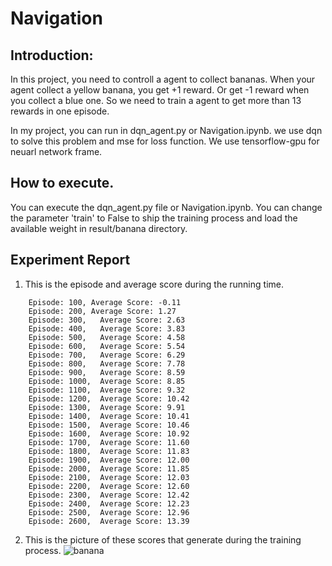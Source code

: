 # Navigation
## Introduction:
In this project, you need to controll a agent to collect bananas. When your agent collect a yellow banana, you 
get +1 reward. Or get -1 reward when you collect a blue one. So we need to train a agent to get more than 13 rewards in 
one episode. 

In my project, you can run in dqn_agent.py or Navigation.ipynb. 
we use dqn to solve this problem and mse for loss function.
We use tensorflow-gpu for neuarl network frame.

## How to execute.
You can execute the dqn_agent.py file or Navigation.ipynb.
You can change the parameter 'train' to False to ship the training process and load the available weight in 
result/banana directory.
## Experiment Report    
1. This is the episode and average score during the running time.
```text
    Episode: 100, Average Score: -0.11
    Episode: 200, Average Score: 1.27
    Episode: 300, 	Average Score: 2.63
    Episode: 400, 	Average Score: 3.83
    Episode: 500, 	Average Score: 4.58
    Episode: 600, 	Average Score: 5.54
    Episode: 700, 	Average Score: 6.29
    Episode: 800, 	Average Score: 7.78
    Episode: 900, 	Average Score: 8.59
    Episode: 1000, 	Average Score: 8.85
    Episode: 1100, 	Average Score: 9.32
    Episode: 1200, 	Average Score: 10.42
    Episode: 1300, 	Average Score: 9.91
    Episode: 1400, 	Average Score: 10.41
    Episode: 1500, 	Average Score: 10.46
    Episode: 1600, 	Average Score: 10.92
    Episode: 1700, 	Average Score: 11.60
    Episode: 1800, 	Average Score: 11.83
    Episode: 1900, 	Average Score: 12.00
    Episode: 2000, 	Average Score: 11.85
    Episode: 2100, 	Average Score: 12.03
    Episode: 2200, 	Average Score: 12.60
    Episode: 2300, 	Average Score: 12.42
    Episode: 2400, 	Average Score: 12.23
    Episode: 2500, 	Average Score: 12.96
    Episode: 2600, 	Average Score: 13.39
```  
2. This is the picture of these scores that generate during the training process.
![banana](https://i.ibb.co/qx48qrm/banana.png)
